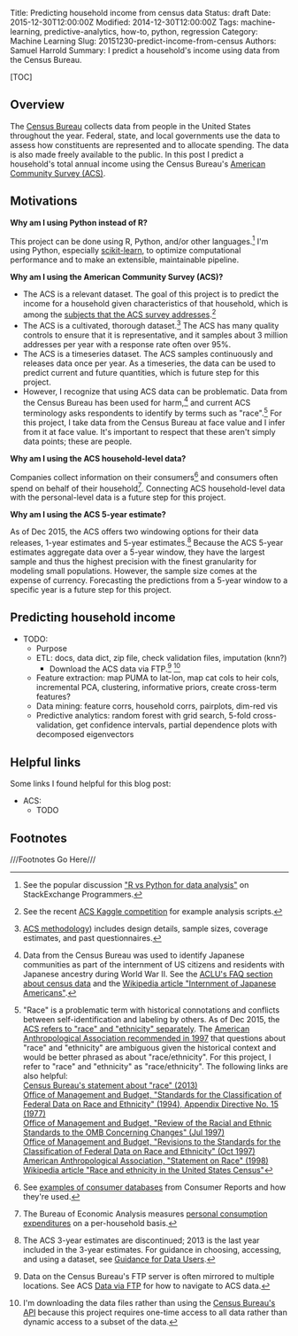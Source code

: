 Title: Predicting household income from census data
Status: draft
Date: 2015-12-30T12:00:00Z
Modified: 2014-12-30T12:00:00Z
Tags: machine-learning, predictive-analytics, how-to, python, regression
Category: Machine Learning
Slug: 20151230-predict-income-from-census
Authors: Samuel Harrold
Summary: I predict a household's income using data from the Census Bureau.

[TOC]

## Overview

The [Census Bureau](https://www.census.gov/about/what.html) collects data from people in the United States throughout the year. Federal, state, and local governments use the data to assess how constituents are represented and to allocate spending. The data is also made freely available to the public. In this post I predict a household's total annual income using the Census Bureau's [American Community Survey (ACS)](http://www.census.gov/programs-surveys/acs/about.html).

## Motivations

**Why am I using Python instead of R?**

This project can be done using R, Python, and/or other languages.[^se-rvpy] I'm using Python, especially [scikit-learn](http://scikit-learn.org/), to optimize computational performance and to make an extensible, maintainable pipeline.

**Why am I using the American Community Survey (ACS)?**

* The ACS is a relevant dataset. The goal of this project is to predict the income for a household given characteristics of that household, which is among the [subjects that the ACS survey addresses](http://www.census.gov/programs-surveys/acs/guidance/subjects.html).[^kaggle]
* The ACS is a cultivated, thorough dataset.[^acs-method] The ACS has many quality controls to ensure that it is representative, and it samples about 3&nbsp;million addresses per year with a response rate often over 95%.
* The ACS is a timeseries dataset. The ACS samples continuously and releases data once per year. As a timeseries, the data can be used to predict current and future quantities, which is future step for this project.
* However, I recognize that using ACS data can be problematic. Data from the Census Bureau has been used for harm,[^data-harm] and current ACS terminology asks respondents to identify by terms such as "race".[^prob-race] For this project, I take data from the Census Bureau at face value and I infer from it at face value. It's important to respect that these aren't simply data points; these are people.

**Why am I using the ACS household-level data?**

Companies collect information on their consumers[^cr-dbs] and consumers often spend on behalf of their household[^bea-pce]. Connecting ACS household-level data with the personal-level data is a future step for this project.

**Why am I using the ACS 5-year estimate?**

As of Dec 2015, the ACS offers two windowing options for their data releases, 1-year estimates and 5-year estimates.[^acs-ests] Because the ACS 5-year estimates aggregate data over a 5-year window, they have the largest sample and thus the highest precision with the finest granularity for modeling small populations. However, the sample size comes at the expense of currency. Forecasting the predictions from a 5-year window to a specific year is a future step for this project.

## Predicting household income

* TODO:
    * Purpose
    * ETL: docs, data dict, zip file, check validation files, imputation (knn?)
        * Download the ACS data via FTP.[^acs-ftp] [^no-api]
    * Feature extraction: map PUMA to lat-lon, map cat cols to heir cols, incremental PCA, clustering, informative priors, create cross-term features?
    * Data mining: feature corrs, household corrs, pairplots, dim-red vis
    * Predictive analytics: random forest with grid search, 5-fold cross-validation, get confidence intervals, partial dependence plots with decomposed eigenvectors

## Helpful links

Some links I found helpful for this blog post:

* ACS:
    * TODO

## Footnotes
<!-- From https://pythonhosted.org/Markdown/extensions/footnotes.html -->
///Footnotes Go Here///

<!-- ## Overview -->
<!-- ## Motivations -->
[^se-rvpy]:
    See the popular discussion ["R vs Python for data analysis"](http://programmers.stackexchange.com/questions/181342/r-vs-python-for-data-analysis) on StackExchange Programmers.
[^kaggle]:
    See the recent [ACS Kaggle competition](https://www.kaggle.com/census/2013-american-community-survey) for example analysis scripts.
[^acs-method]:
    [ACS methodology](http://www.census.gov/programs-surveys/acs/methodology.html)) includes design details, sample sizes, coverage estimates, and past questionnaires.
[^data-harm]:
    Data from the Census Bureau was used to identify Japanese communities as part of the internment of US citizens and residents with Japanese ancestry during World&nbsp;War&nbsp;II. See the [ACLU's FAQ section about census data](https://www.aclu.org/frequently-asked-questions-national-census) and the [Wikipedia article "Internment of Japanese Americans"](https://en.wikipedia.org/wiki/Internment_of_Japanese_Americans).
[^prob-race]:
    "Race" is a problematic term with historical connotations and conflicts between self-identification and labeling by others. As of Dec 2015, the [ACS refers to "race" and "ethnicity" separately](http://www2.census.gov/programs-surveys/acs/methodology/questionnaires/2015/quest15.pdf). The [American Anthropological Association recommended in 1997](http://s3.amazonaws.com/rdcms-aaa/files/production/public/FileDownloads/pdfs/cmtes/minority/upload/AAA_Response_OMB1997.pdf) that questions about "race" and "ethnicity" are ambiguous given the historical context and would be better phrased as about "race/ethnicity". For this project, I refer to "race" and "ethnicity" as "race/ethnicity". The following links are also helpful:  
    [Census Bureau's statement about "race" (2013)](http://www.census.gov/topics/population/race/about.html)  
    [Office of Management and Budget, "Standards for the Classification of Federal Data on Race and Ethnicity" (1994), Appendix Directive No.&nbsp;15 (1977)](https://www.whitehouse.gov/omb/fedreg_notice_15/)  
    [Office of Management and Budget, "Review of the Racial and Ethnic Standards to the OMB Concerning Changes" (Jul&nbsp;1997)](https://www.whitehouse.gov/omb/fedreg_directive_15)  
    [Office of Management and Budget, "Revisions to the Standards for the Classification of Federal Data on Race and Ethnicity" (Oct&nbsp;1997)](https://www.whitehouse.gov/omb/fedreg_1997standards)  
    [American Anthropological Association, "Statement on Race" (1998)](http://www.americananthro.org/ConnectWithAAA/Content.aspx?ItemNumber=2583)  
    [Wikipedia article "Race and ethnicity in the United States Census"](https://en.wikipedia.org/wiki/Race_and_ethnicity_in_the_United_States_Census)
[^cr-dbs]:
    See [examples of consumer databases](http://www.consumerreports.org/cro/money/consumer-protection/big-brother-is-watching/overview/index.htm) from Consumer Reports and how they're used.
[^bea-pce]:
    The Bureau of Economic Analysis measures [personal consumption expenditures](http://www.bea.gov/newsreleases/regional/pce/pce_newsrelease.htm) on a per-household basis.
[^acs-ests]:
    The ACS 3-year estimates are discontinued; 2013 is the last year included in the 3-year estimates. For guidance in choosing, accessing, and using a dataset, see [Guidance for Data Users](https://www.census.gov/programs-surveys/acs/guidance.html).
<!-- ## Predicting household income -->
[^acs-ftp]:
    Data on the Census Bureau's FTP server is often mirrored to multiple locations. See ACS [Data via FTP](https://www.census.gov/programs-surveys/acs/data/data-via-ftp.html) for how to navigate to ACS data.
[^no-api]:
    I'm downloading the data files rather than using the [Census Bureau's API](http://www.census.gov/developers/) because this project requires one-time access to all data rather than dynamic access to a subset of the data.
